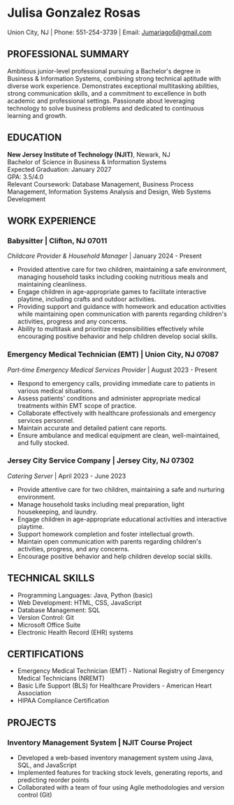 # Julisa Gonzalez Rosas
Union City, NJ | Phone: 551-254-3739 | Email: Jumariago6@gmail.com

## PROFESSIONAL SUMMARY
Ambitious junior-level professional pursuing a Bachelor's degree in Business & Information Systems, combining strong technical aptitude with diverse work experience. Demonstrates exceptional multitasking abilities, strong communication skills, and a commitment to excellence in both academic and professional settings. Passionate about leveraging technology to solve business problems and dedicated to continuous learning and growth.

## EDUCATION
**New Jersey Institute of Technology (NJIT)**, Newark, NJ  
Bachelor of Science in Business & Information Systems  
Expected Graduation: January 2027  
GPA: 3.5/4.0  
Relevant Coursework: Database Management, Business Process Management, Information Systems Analysis and Design, Web Systems Development

## WORK EXPERIENCE

### Babysitter | Clifton, NJ 07011
*Childcare Provider & Household Manager* | January 2024 - Present
- Provided attentive care for two children, maintaining a safe environment, managing household tasks including cooking nutritious meals and maintaining cleanliness.
- Engage children in age-appropriate games to facilitate interactive playtime, including crafts and outdoor activities.
- Providing support and guidance with homework and education activities while maintaining open communication with parents regarding children's activities, progress and any concerns.
- Ability to multitask and prioritize responsibilities effectively while encouraging positive behavior and help children develop social skills.

### Emergency Medical Technician (EMT) | Union City, NJ 07087
*Part-time Emergency Medical Services Provider* | August 2023 - Present
- Respond to emergency calls, providing immediate care to patients in various medical situations.
- Assess patients' conditions and administer appropriate medical treatments within EMT scope of practice.
- Collaborate effectively with healthcare professionals and emergency services personnel.
- Maintain accurate and detailed patient care reports.
- Ensure ambulance and medical equipment are clean, well-maintained, and fully stocked.

### Jersey City Service Company | Jersey City, NJ 07302
*Catering Server* | April 2023 - June 2023
- Provide attentive care for two children, maintaining a safe and nurturing environment.
- Manage household tasks including meal preparation, light housekeeping, and laundry.
- Engage children in age-appropriate educational activities and interactive playtime.
- Support homework completion and foster intellectual growth.
- Maintain open communication with parents regarding children's activities, progress, and any concerns.
- Encourage positive behavior and help children develop social skills.

## TECHNICAL SKILLS
- Programming Languages: Java, Python (basic)
- Web Development: HTML, CSS, JavaScript
- Database Management: SQL
- Version Control: Git
- Microsoft Office Suite
- Electronic Health Record (EHR) systems

## CERTIFICATIONS
- Emergency Medical Technician (EMT) - National Registry of Emergency Medical Technicians (NREMT)
- Basic Life Support (BLS) for Healthcare Providers - American Heart Association
- HIPAA Compliance Certification

## PROJECTS
### Inventory Management System | NJIT Course Project
- Developed a web-based inventory management system using Java, SQL, and JavaScript
- Implemented features for tracking stock levels, generating reports, and predicting reorder points
- Collaborated with a team of four using Agile methodologies and version control (Git)